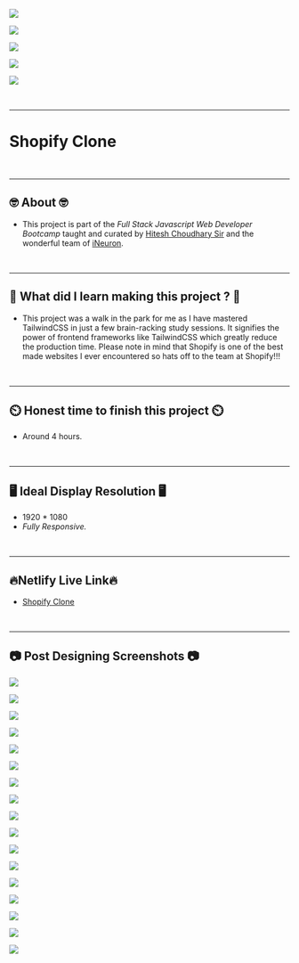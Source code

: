 
![](https://img.shields.io/badge/Clone%20Project%20-Shopify%20Clone-brightgreen)

![](https://img.shields.io/badge/Tech%20Stack-HTML%20%7C%20CSS%20%7C%20TailwindCSS-blue)

![](https://img.shields.io/badge/Special%20Thanks-Hitesh%20Choudhary%20%7C%20iNeuron-orange)

![](https://img.shields.io/badge/Project%20Owner-Manik%20Dixit-lightgrey)

![](https://img.shields.io/badge/Motto-%E2%80%9CAny%20fool%20can%20write%20code%20that%20a%20computer%20can%20understand.%20Good%20programmers%20write%20code%20that%20humans%20can%20understand.%E2%80%9D%20%E2%80%93%20Martin%20Fowler-red)

&nbsp;
***

# **Shopify Clone**

&nbsp;
***
## **🤓 About 🤓**

- This project is part of the *Full Stack Javascript Web Developer Bootcamp* taught and curated by [Hitesh Choudhary Sir](https://www.instagram.com/hiteshchoudharyofficial) and the wonderful team of [iNeuron](https://ineuron.ai/).


&nbsp;
***
## **🤔 What did I learn making this project ? 🤔**

- This project was a walk in the park for me as I have mastered TailwindCSS in just a few brain-racking study sessions. It signifies the power of frontend frameworks like TailwindCSS which greatly reduce the production time. Please note in mind that Shopify is one of the best made websites I ever encountered so hats off to the team at Shopify!!!

&nbsp;
***
## **⏲️ Honest time to finish this project ⏲️**

- Around 4 hours. 

&nbsp;
***
## **🖥️ Ideal Display Resolution 🖥️**

- 1920 * 1080
- *Fully Responsive.*

&nbsp;
***
## **🔥Netlify Live Link🔥**
- [Shopify Clone](https://shopify-clone-by-manik.netlify.app)

&nbsp;
***
## **📷 Post Designing Screenshots 📷**

![](https://github.com/manikD1/Live-Project-15-Product-Design-Landing-Page/blob/main/Screenshots/Screen1.JPG)

![](https://github.com/manikD1/Live-Project-15-Product-Design-Landing-Page/blob/main/Screenshots/Screen2.JPG)

![](https://github.com/manikD1/Live-Project-15-Product-Design-Landing-Page/blob/main/Screenshots/Screen3.JPG)

![](https://github.com/manikD1/Live-Project-15-Product-Design-Landing-Page/blob/main/Screenshots/Screen4.JPG)

![](https://github.com/manikD1/Live-Project-15-Product-Design-Landing-Page/blob/main/Screenshots/Screen5.JPG)

![](https://github.com/manikD1/Live-Project-15-Product-Design-Landing-Page/blob/main/Screenshots/Screen6.JPG)

![](https://github.com/manikD1/Live-Project-15-Product-Design-Landing-Page/blob/main/Screenshots/Screen7.JPG)

![](https://github.com/manikD1/Live-Project-15-Product-Design-Landing-Page/blob/main/Screenshots/Screen8.JPG)

![](https://github.com/manikD1/Live-Project-15-Product-Design-Landing-Page/blob/main/Screenshots/Screen9.JPG)

![](https://github.com/manikD1/Live-Project-15-Product-Design-Landing-Page/blob/main/Screenshots/Screen10.JPG)

![](https://github.com/manikD1/Live-Project-15-Product-Design-Landing-Page/blob/main/Screenshots/Screen11.JPG)

![](https://github.com/manikD1/Live-Project-15-Product-Design-Landing-Page/blob/main/Screenshots/Screen12.JPG)

![](https://github.com/manikD1/Live-Project-15-Product-Design-Landing-Page/blob/main/Screenshots/Screen13.JPG)

![](https://github.com/manikD1/Live-Project-15-Product-Design-Landing-Page/blob/main/Screenshots/Screen14.JPG)

![](https://github.com/manikD1/Live-Project-15-Product-Design-Landing-Page/blob/main/Screenshots/Screen15.JPG)

![](https://github.com/manikD1/Live-Project-15-Product-Design-Landing-Page/blob/main/Screenshots/Screen16.JPG)

![](https://github.com/manikD1/Live-Project-15-Product-Design-Landing-Page/blob/main/Screenshots/Screen17.JPG)





